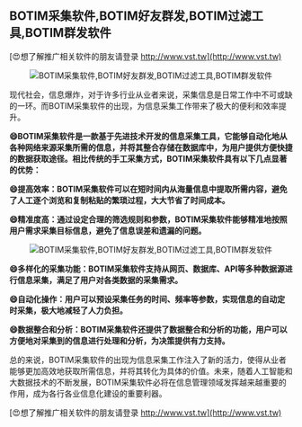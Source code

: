 ## **BOTIM采集软件,BOTIM好友群发,BOTIM过滤工具,BOTIM群发软件**

[😍想了解推广相关软件的朋友请登录 http://www.vst.tw](http://www.vst.tw)

 <center><img src="https://vst.tw/MP4/tuiguang/png/0.png" alt="BOTIM采集软件,BOTIM好友群发,BOTIM过滤工具,BOTIM群发软件"></center>

现代社会，信息爆炸，对于许多行业从业者来说，采集信息是日常工作中不可或缺的一环。而BOTIM采集软件的出现，为信息采集工作带来了极大的便利和效率提升。

**😄BOTIM采集软件是一款基于先进技术开发的信息采集工具，它能够自动化地从各种网络来源采集所需的信息，并将其整合存储在数据库中，为用户提供方便快捷的数据获取途径。相比传统的手工采集方式，BOTIM采集软件具有以下几点显著的优势：**

**😄提高效率：BOTIM采集软件可以在短时间内从海量信息中提取所需内容，避免了人工逐个浏览和复制粘贴的繁琐过程，大大节省了时间成本。**

**😄精准度高：通过设定合理的筛选规则和参数，BOTIM采集软件能够精准地按照用户需求采集目标信息，避免了信息误差和遗漏的问题。**

 <center><img src="https://vst.tw/MP4/tuiguang/png/3.png" alt="BOTIM采集软件,BOTIM好友群发,BOTIM过滤工具,BOTIM群发软件"></center>

**😄多样化的采集功能：BOTIM采集软件支持从网页、数据库、API等多种数据源进行信息采集，满足了用户对各类数据的采集需求。**

**😄自动化操作：用户可以预设采集任务的时间、频率等参数，实现信息的自动定时采集，极大地减轻了人力负担。**

**😄数据整合和分析：BOTIM采集软件还提供了数据整合和分析的功能，用户可以方便地对采集到的信息进行处理和分析，为决策提供有力支持。**

总的来说，BOTIM采集软件的出现为信息采集工作注入了新的活力，使得从业者能够更加高效地获取所需信息，并将其转化为具体的价值。未来，随着人工智能和大数据技术的不断发展，BOTIM采集软件必将在信息管理领域发挥越来越重要的作用，成为各行各业信息化建设的重要利器。

[😍想了解推广相关软件的朋友请登录 http://www.vst.tw](http://www.vst.tw)



